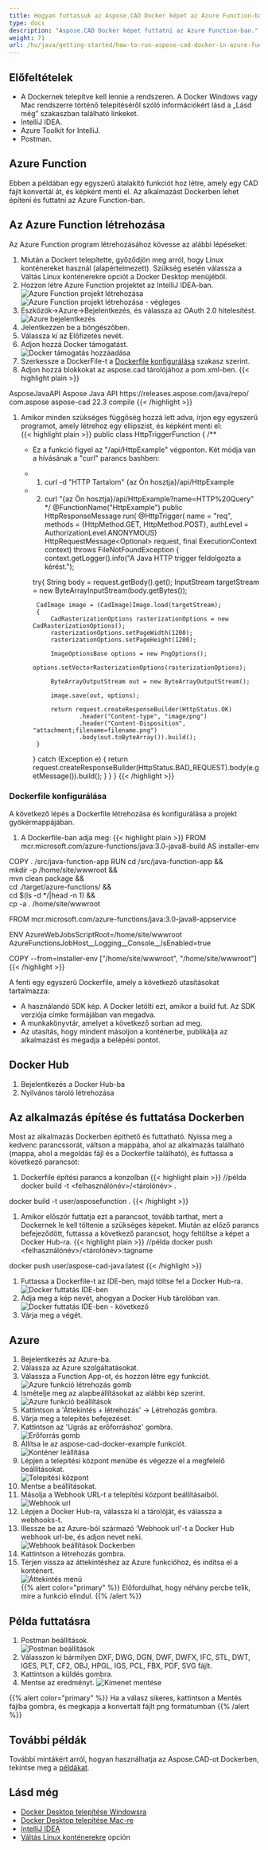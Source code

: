 ```yaml
---
title: Hogyan futtassuk az Aspose.CAD Docker képet az Azure Function-ban
type: docs
description: "Aspose.CAD Docker képet futtatni az Azure Function-ban."
weight: 71
url: /hu/java/getting-started/how-to-run-aspose-cad-docker-in-azure-function/
---
```


## Előfeltételek
- A Dockernek telepítve kell lennie a rendszeren. A Docker Windows vagy Mac rendszerre történő telepítéséről szóló információkért lásd a „Lásd még” szakaszban található linkeket.
- IntelliJ IDEA.
- Azure Toolkit for IntelliJ.
- Postman.

## Azure Function

Ebben a példában egy egyszerű átalakító funkciót hoz létre, amely egy CAD fájlt konvertál át, és képként menti el. Az alkalmazást Dockerben lehet építeni és futtatni az Azure Function-ban.

## Az Azure Function létrehozása

Az Azure Function program létrehozásához kövesse az alábbi lépéseket:
1. Miután a Dockert telepítette, győződjön meg arról, hogy Linux konténereket használ (alapértelmezett). Szükség esetén válassza a Váltás Linux konténerekre opciót a Docker Desktop menüjéből.
1. Hozzon létre Azure Function projektet az IntelliJ IDEA-ban.<br>
![Azure Function projekt létrehozása](/_assets/java/java-azure/create-function-ide-1.png)<br>
![Azure Function projekt létrehozása - végleges](/_assets/java/java-azure/create-function-ide-2.png)<br>
1. Eszközök->Azure->Bejelentkezés, és válassza az OAuth 2.0 hitelesítést.<br>
![Azure bejelentkezés](/_assets/java/java-azure/sign-in-azure.png)<br>
1. Jelentkezzen be a böngészőben.
1. Válassza ki az Előfizetés nevét.
1. Adjon hozzá Docker támogatást.<br>
![Docker támogatás hozzáadása](/_assets/java/java-azure/add-docker-support.png)<br>
1. Szerkessze a DockerFile-t a <a href="#configuring-a-dockerfile">Dockerfile konfigurálása</a> szakasz szerint.
1. Adjon hozzá blokkokat az aspose.cad tárolójához a pom.xml-ben.
{{< highlight plain >}}
<repositories>
    <repository>
		<id>AsposeJavaAPI</id>
        <name>Aspose Java API</name>
        <url>https://releases.aspose.com/java/repo/</url>
    </repository>
</repositories>

<dependencies>
 <dependency>
    <groupId>com.aspose</groupId>
    <artifactId>aspose-cad</artifactId>
    <version>22.3</version>
    <scope>compile</scope>
  </dependency>
</dependencies>
{{< /highlight >}}

1. Amikor minden szükséges függőség hozzá lett adva, írjon egy egyszerű programot, amely létrehoz egy ellipszist, és képként menti el:<br>
{{< highlight plain >}}
public class HttpTriggerFunction {
    /**
     * Ez a funkció figyel az "/api/HttpExample" végponton. Két módja van a hívásának a "curl" parancs bashben:
     * 1. curl -d "HTTP Tartalom" {az Ön hosztja}/api/HttpExample
     * 2. curl "{az Ön hosztja}/api/HttpExample?name=HTTP%20Query"
     */
    @FunctionName("HttpExample")
    public HttpResponseMessage run(
            @HttpTrigger(
                name = "req",
                methods = {HttpMethod.GET, HttpMethod.POST},
                authLevel = AuthorizationLevel.ANONYMOUS)
                HttpRequestMessage<Optional<String>> request,
            final ExecutionContext context) throws FileNotFoundException {
        context.getLogger().info("A Java HTTP trigger feldolgozta a kérést.");

        try{
            String body = request.getBody().get();
            InputStream targetStream = new ByteArrayInputStream(body.getBytes());

            CadImage image = (CadImage)Image.load(targetStream);
            {
                CadRasterizationOptions rasterizationOptions = new CadRasterizationOptions();
                rasterizationOptions.setPageWidth(1200);
                rasterizationOptions.setPageHeight(1200);

                ImageOptionsBase options = new PngOptions();
                options.setVectorRasterizationOptions(rasterizationOptions);

                ByteArrayOutputStream out = new ByteArrayOutputStream();

                image.save(out, options);

                return request.createResponseBuilder(HttpStatus.OK)
                        .header("Content-type", "image/png")
                        .header("Content-Disposition", "attachment;filename=filename.png")
                        .body(out.toByteArray()).build();
            }
        }
        catch (Exception e)
		{
            return request.createResponseBuilder(HttpStatus.BAD_REQUEST).body(e.getMessage()).build();
        }
    }
}
{{< /highlight >}}

### Dockerfile konfigurálása

A következő lépés a Dockerfile létrehozása és konfigurálása a projekt gyökérmappájában.

1. A Dockerfile-ban adja meg:
{{< highlight plain >}}
FROM mcr.microsoft.com/azure-functions/java:3.0-java8-build AS installer-env

COPY . /src/java-function-app
RUN cd /src/java-function-app && \
    mkdir -p /home/site/wwwroot && \
    mvn clean package && \
    cd ./target/azure-functions/ && \
    cd $(ls -d */|head -n 1) && \
    cp -a . /home/site/wwwroot

FROM mcr.microsoft.com/azure-functions/java:3.0-java8-appservice

ENV AzureWebJobsScriptRoot=/home/site/wwwroot \
    AzureFunctionsJobHost__Logging__Console__IsEnabled=true

COPY --from=installer-env ["/home/site/wwwroot", "/home/site/wwwroot"]
{{< /highlight >}}

A fenti egy egyszerű Dockerfile, amely a következő utasításokat tartalmazza:

- A használandó SDK kép. A Docker letölti ezt, amikor a build fut. Az SDK verziója címke formájában van megadva.
- A munkakönyvtár, amelyet a következő sorban ad meg.
- Az utasítás, hogy mindent másoljon a konténerbe, publikálja az alkalmazást és megadja a belépési pontot.

## Docker Hub
1. Bejelentkezés a Docker Hub-ba
1. Nyilvános tároló létrehozása

## Az alkalmazás építése és futtatása Dockerben
 
 Most az alkalmazás Dockerben építhető és futtatható. Nyissa meg a kedvenc parancssorát, váltson a mappába, ahol az alkalmazás található (mappa, ahol a megoldás fájl és a Dockerfile található), és futtassa a következő parancsot:

1. Dockerfile építési parancs a konzolban
{{< highlight plain >}}
//példa
docker build -t <felhasználónév>/<tárolónév> .

docker build -t user/asposefunction .
{{< /highlight >}}
 
1. Amikor először futtatja ezt a parancsot, tovább tarthat, mert a Dockernek le kell töltenie a szükséges képeket. Miután az előző parancs befejeződött, futtassa a következő parancsot, hogy feltöltse a képet a Docker Hub-ra.
{{< highlight plain >}}
//példa
docker push <felhasználónév>/<tárolónév>:tagname

docker push user/aspose-cad-java:latest
{{< /highlight >}}

1. Futtassa a Dockerfile-t az IDE-ben, majd töltse fel a Docker Hub-ra.<br>
![Docker futtatás IDE-ben](/_assets/java/java-azure/docker-run-in-ide.png)<br>
1. Adja meg a kép nevét, ahogyan a Docker Hub tárolóban van.<br>
![Docker futtatás IDE-ben - következő](/_assets/java/java-azure/docker-run-in-ide-1.png)<br>
1. Várja meg a végét.

## Azure

1. Bejelentkezés az Azure-ba.
1. Válassza az Azure szolgáltatásokat.
1. Válassza a Function App-ot, és hozzon létre egy funkciót.<br>
![Azure funkció létrehozás gomb](/_assets/java/java-azure/create-function-azure.png)<br>
1. Ismételje meg az alapbeállításokat az alábbi kép szerint.<br>
![Azure funkció beállítások](/_assets/java/java-azure/create-function-settings.png)<br>
1. Kattintson a 'Áttekintés + létrehozás' -> Létrehozás gombra.
1. Várja meg a telepítés befejezését.
1. Kattintson az 'Ugrás az erőforráshoz' gombra.<br>
![Erőforrás gomb](/_assets/java/java-azure/go-to-resource.png)<br>
1. Állítsa le az aspose-cad-docker-example funkciót.<br>
![Konténer leállítása](/_assets/java/java-azure/stop-container.png)<br>
1. Lépjen a telepítési központ menübe és végezze el a megfelelő beállításokat.<br>
![Telepítési központ](/_assets/java/java-azure/deployment-center.png)<br>
1. Mentse a beállításokat.
1. Másolja a Webhook URL-t a telepítési központ beállításaiból.<br>
![Webhook url](/_assets/java/java-azure/webhook-url.png)<br>
1. Lépjen a Docker Hub-ra, válassza ki a tárolóját, és válassza a webhooks-t.
1. Illessze be az Azure-ból származó 'Webhook url'-t a Docker Hub webhook url-be, és adjon nevet neki.<br>
![Webhook beállítások Dockerben](/_assets/java/java-azure/webhook.png)<br>
1. Kattintson a létrehozás gombra.
1. Térjen vissza az áttekintéshez az Azure funkcióhoz, és indítsa el a konténert.<br>
![Áttekintés menü](/_assets/java/java-azure/overview.png)<br>
{{% alert color="primary" %}} 
Előfordulhat, hogy néhány percbe telik, mire a funkció elindul.
{{% /alert %}}

## Példa futtatásra

1. Postman beállítások.<br>
![Postman beállítások](/_assets/java/java-azure/postman-settings.png)<br>
1. Válasszon ki bármilyen DXF, DWG, DGN, DWF, DWFX, IFC, STL, DWT, IGES, PLT, CF2, OBJ, HPGL, IGS, PCL, FBX, PDF, SVG fájlt.
1. Kattintson a küldés gombra.
1. Mentse az eredményt.
![Kimenet mentése](/_assets/java/java-azure/response-postman.png)<br>

{{% alert color="primary" %}} 
Ha a válasz sikeres, kattintson a Mentés fájlba gombra, és megkapja a konvertált fájlt png formátumban
{{% /alert %}}

## További példák

További mintákért arról, hogyan használhatja az Aspose.CAD-ot Dockerben, tekintse meg a [példákat](https://github.com/aspose-cad/Aspose.CAD-Documentation).


## Lásd még

- [Docker Desktop telepítése Windowsra](https://docs.docker.com/docker-for-windows/install/)
- [Docker Desktop telepítése Mac-re](https://docs.docker.com/docker-for-mac/install/)
- [IntelliJ IDEA](https://www.jetbrains.com/idea/)
- [Váltás Linux konténerekre](https://docs.docker.com/docker-for-windows/#switch-between-windows-and-linux-containers) opción
